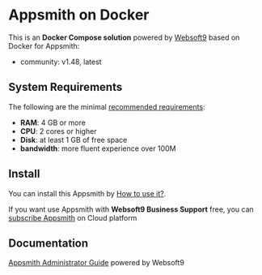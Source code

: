 # Appsmith on Docker  

This is an **Docker Compose solution** powered by [Websoft9](https://www.websoft9.com) based on Docker for Appsmith:


 - community:  v1.48, latest


## System Requirements

The following are the minimal [recommended requirements](https://github.com/appsmithorg/appsmith):

* **RAM**: 4 GB or more
* **CPU**: 2 cores or higher
* **Disk**: at least 1 GB of free space
* **bandwidth**: more fluent experience over 100M  

## Install

You can install this Appsmith by [How to use it?](https://github.com/Websoft9/docker-library#how-to-use-it).   

If you want use Appsmith with **Websoft9 Business Support** free, you can [subscribe Appsmith](https://www.websoft9.com/apps) on Cloud platform

## Documentation

[Appsmith Administrator Guide](https://support.websoft9.com/docs/appsmith) powered by Websoft9